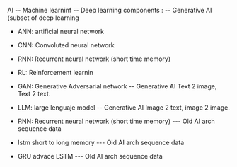 AI
  -- Machine learninf
  -- Deep learning components :
    -- Generative AI (subset of deep learning
* ANN: artificial neural network
* CNN: Convoluted neural network
* RNN: Recurrent neural network (short time memory) 
* RL: Reinforcement learnin
* GAN: Generative Adversarial network  -- Generative AI  Text 2 image, Text 2 text.
* LLM: large lenguaje model            -- Generative AI  Image 2 text, image 2 image.

* RNN: Recurrent neural network (short time memory)  ---  Old AI arch sequence data
* lstm short to long memory                          ---  Old AI arch sequence data
* GRU advace LSTM                                    ---  Old AI arch sequence data
